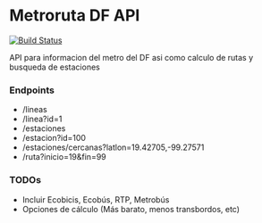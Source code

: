 Metroruta DF API
============

[![Build Status](https://travis-ci.org/mandroslabs/metroruta-df-api.svg?branch=master)](https://travis-ci.org/mandroslabs/metroruta-df-api)

API para informacion del metro del DF asi como calculo de rutas y busqueda de estaciones

### Endpoints

- /lineas
- /linea?id=1
- /estaciones
- /estacion?id=100
- /estaciones/cercanas?latlon=19.42705,-99.27571
- /ruta?inicio=19&fin=99

### TODOs

- Incluir Ecobicis, Ecobús, RTP, Metrobús
- Opciones de cálculo (Más barato, menos transbordos, etc)
